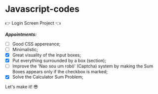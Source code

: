 # Javascript-codes
:point_right: Login Screen Project :point_left:
 
*__Appointments:__*
		
- [ ] Good CSS appereance;
- [ ] Minimalistic;
- [x] Great visuality of the input boxes;
- [x] Put everything surrounded by a box (section);
- [ ] Improve the 'Nao sou um robô' (Captcha) system by making the Sum Boxes appears only if the checkbox is marked;
- [x] Solve the Calculator Sum Problem;

Let's make it! :sunglasses:
